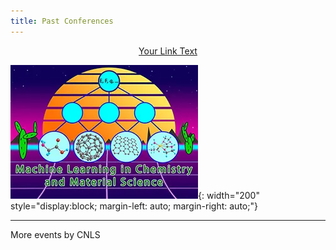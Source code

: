 ```yaml
---
title: Past Conferences
---
```

[<div style="text-align: center;">Your Link Text</div>](https://web.cvent.com/event/98d693ec-2328-4e76-bf46-c88d714cb55a/summary)    

![](/assets/past_events/2023-logo.webp){: width="200" style="display:block; margin-left: auto; margin-right: auto;"}     

--------------------       
More events by CNLS
